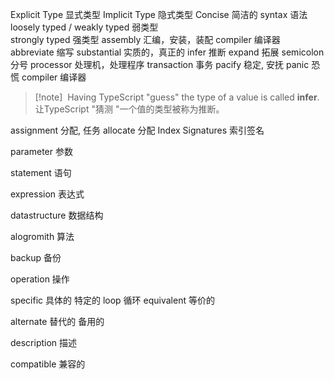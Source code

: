 Explicit Type  显式类型
Implicit Type  隐式类型
Concise 简洁的
syntax 语法
loosely typed / weakly typed    弱类型   
strongly typed   强类型
assembly 汇编，安装，装配
compiler 编译器
abbreviate 缩写
substantial 实质的，真正的 
infer  推断
expand 拓展
semicolon 分号
processor 处理机，处理程序 
transaction 事务
pacify 稳定, 安抚
panic 恐慌
compiler 编译器

>[!note]  Having TypeScript "guess" the type of a value is called **infer**.
> 让TypeScript "猜测 "一个值的类型被称为推断。
 
assignment  分配, 任务
allocate 分配
Index Signatures 索引签名

parameter 参数

statement 语句

expression 表达式

datastructure 数据结构

alogromith 算法

backup 备份

operation 操作

specific 具体的 特定的
loop 循环
equivalent 等价的

alternate 替代的 备用的

description 描述

compatible 兼容的

